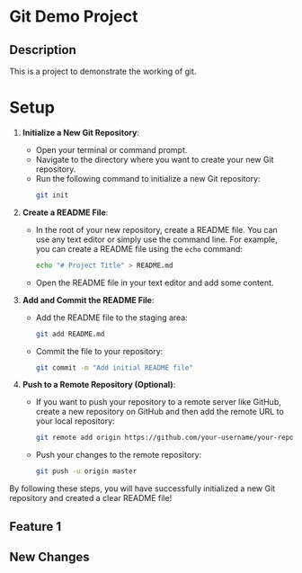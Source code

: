 # Git Demo Project

## Description
This is a project to demonstrate the working of git.

# Setup

1. **Initialize a New Git Repository**:
   - Open your terminal or command prompt.
   - Navigate to the directory where you want to create your new Git repository.
   - Run the following command to initialize a new Git repository:
     ```sh
     git init
     ```

2. **Create a README File**:
   - In the root of your new repository, create a README file. You can use any text editor or simply use the command line. For example, you can create a README file using the `echo` command:
     ```sh
     echo "# Project Title" > README.md
     ```
   - Open the README file in your text editor and add some content.

3. **Add and Commit the README File**:
   - Add the README file to the staging area:
     ```sh
     git add README.md
     ```
   - Commit the file to your repository:
     ```sh
     git commit -m "Add initial README file"
     ```

4. **Push to a Remote Repository (Optional)**:
   - If you want to push your repository to a remote server like GitHub, create a new repository on GitHub and then add the remote URL to your local repository:
     ```sh
     git remote add origin https://github.com/your-username/your-repository-name.git
     ```
   - Push your changes to the remote repository:
     ```sh
     git push -u origin master
     ```

By following these steps, you will have successfully initialized a new Git repository and created a clear README file!
## Feature 1
## New Changes
